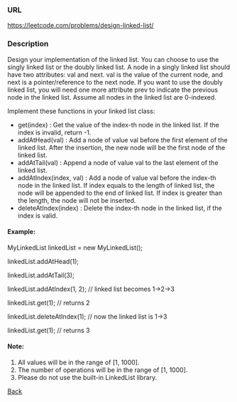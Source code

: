 ### URL

https://leetcode.com/problems/design-linked-list/
### Description

Design your implementation of the linked list. You can choose to use the singly linked list or the doubly linked list. A node in a singly linked list should have two attributes: val and next. val is the value of the current node, and next is a pointer/reference to the next node. If you want to use the doubly linked list, you will need one more attribute prev to indicate the previous node in the linked list. Assume all nodes in the linked list are 0-indexed.

Implement these functions in your linked list class:

* get(index) : Get the value of the index-th node in the linked list. If the index is invalid, return -1.
* addAtHead(val) : Add a node of value val before the first element of the linked list. After the insertion, the new node will be the first node of the linked list.
* addAtTail(val) : Append a node of value val to the last element of the linked list.
* addAtIndex(index, val) : Add a node of value val before the index-th node in the linked list. If index equals to the length of linked list, the node will be appended to the end of linked list. If index is greater than the length, the node will not be inserted.
* deleteAtIndex(index) : Delete the index-th node in the linked list, if the index is valid.
#### Example:

MyLinkedList linkedList = new MyLinkedList();

linkedList.addAtHead(1);

linkedList.addAtTail(3);

linkedList.addAtIndex(1, 2);  // linked list becomes 1->2->3

linkedList.get(1);            // returns 2

linkedList.deleteAtIndex(1);  // now the linked list is 1->3

linkedList.get(1);            // returns 3
#### Note:

1. All values will be in the range of [1, 1000].
2. The number of operations will be in the range of [1, 1000].
2. Please do not use the built-in LinkedList library.

[Back](readme.md)